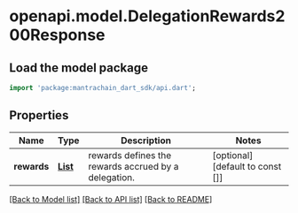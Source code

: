 # openapi.model.DelegationRewards200Response

## Load the model package
```dart
import 'package:mantrachain_dart_sdk/api.dart';
```

## Properties
Name | Type | Description | Notes
------------ | ------------- | ------------- | -------------
**rewards** | [**List<CommunityPool200ResponsePoolInner>**](CommunityPool200ResponsePoolInner.md) | rewards defines the rewards accrued by a delegation. | [optional] [default to const []]

[[Back to Model list]](../README.md#documentation-for-models) [[Back to API list]](../README.md#documentation-for-api-endpoints) [[Back to README]](../README.md)


